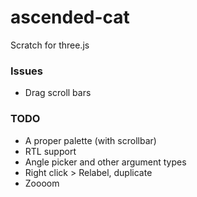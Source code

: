 # ascended-cat
Scratch for three.js

### Issues

- Drag scroll bars

### TODO

- A proper palette (with scrollbar)
- RTL support
- Angle picker and other argument types
- Right click > Relabel, duplicate
- Zoooom
